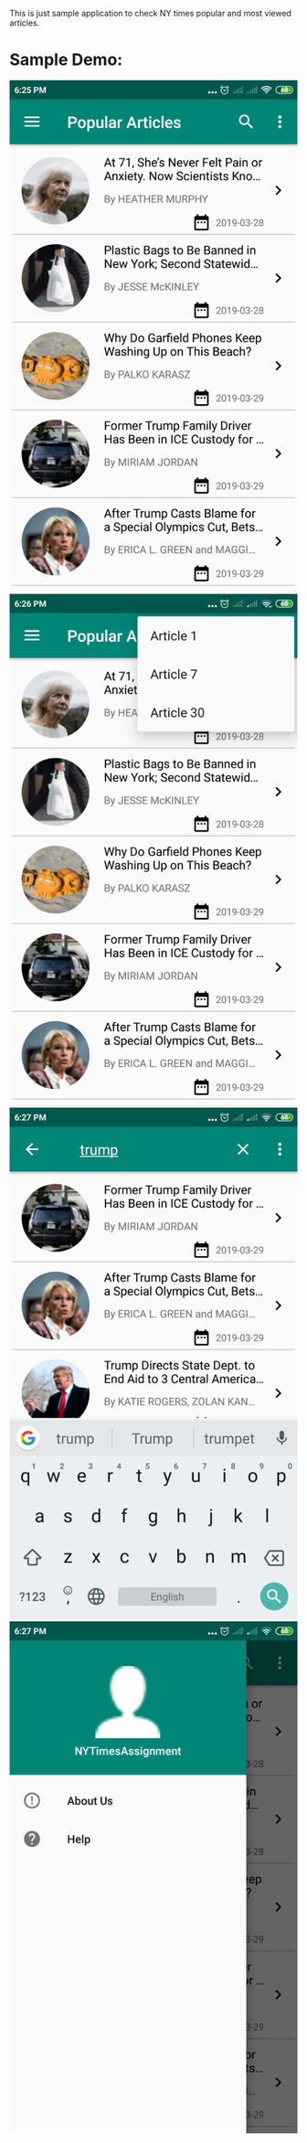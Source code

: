 

This is just sample application to check NY times popular and most viewed articles. 

# Sample Demo:

![Dashboard](screenshots/dashboard_one.png) ![Menu for arcticle selection](screenshots/dashboard_menu.png)
![Search article by title and byline of NY](screenshots/dashboard_search.png) ![Simple navigation](screenshots/dashboard_navigation.png)

